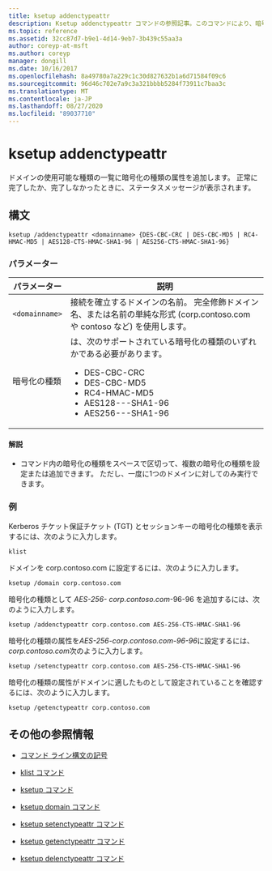 ```yaml
---
title: ksetup addenctypeattr
description: Ksetup addenctypeattr コマンドの参照記事。このコマンドにより、暗号化の種類の属性がドメインの使用可能な種類の一覧に追加されます。
ms.topic: reference
ms.assetid: 32cc87d7-b9e1-4d14-9eb7-3b439c55aa3a
author: coreyp-at-msft
ms.author: coreyp
manager: dongill
ms.date: 10/16/2017
ms.openlocfilehash: 8a49780a7a229c1c30d827632b1a6d71584f09c6
ms.sourcegitcommit: 96d46c702e7a9c3a321bbbb5284f73911c7baa3c
ms.translationtype: MT
ms.contentlocale: ja-JP
ms.lasthandoff: 08/27/2020
ms.locfileid: "89037710"
---
```

# <a name="ksetup-addenctypeattr"></a>ksetup addenctypeattr

ドメインの使用可能な種類の一覧に暗号化の種類の属性を追加します。 正常に完了したか、完了しなかったときに、ステータスメッセージが表示されます。

## <a name="syntax"></a>構文

```
ksetup /addenctypeattr <domainname> {DES-CBC-CRC | DES-CBC-MD5 | RC4-HMAC-MD5 | AES128-CTS-HMAC-SHA1-96 | AES256-CTS-HMAC-SHA1-96}
```

### <a name="parameters"></a>パラメーター

| パラメーター | 説明 |
| --------- | ----------- |
| `<domainname>` | 接続を確立するドメインの名前。 完全修飾ドメイン名、または名前の単純な形式 (corp.contoso.com や contoso など) を使用します。 |
| 暗号化の種類 | は、次のサポートされている暗号化の種類のいずれかである必要があります。<ul><li>DES-CBC-CRC</li><li>DES-CBC-MD5</li><li>RC4-HMAC-MD5</li><li>AES128---SHA1-96</li><li>AES256---SHA1-96</li></ul> |

#### <a name="remarks"></a>解説

- コマンド内の暗号化の種類をスペースで区切って、複数の暗号化の種類を設定または追加できます。 ただし、一度に1つのドメインに対してのみ実行できます。

### <a name="examples"></a>例

Kerberos チケット保証チケット (TGT) とセッションキーの暗号化の種類を表示するには、次のように入力します。

```
klist
```

ドメインを corp.contoso.com に設定するには、次のように入力します。

```
ksetup /domain corp.contoso.com
```

暗号化の種類として *AES-256-* *corp.contoso.com*-96-96 を追加するには、次のように入力します。

```
ksetup /addenctypeattr corp.contoso.com AES-256-CTS-HMAC-SHA1-96
```

暗号化の種類の属性を*AES-256-corp.contoso.com-96-96*に設定するには、 *corp.contoso.com*次のように入力します。

```
ksetup /setenctypeattr corp.contoso.com AES-256-CTS-HMAC-SHA1-96
```

暗号化の種類の属性がドメインに適したものとして設定されていることを確認するには、次のように入力します。

```
ksetup /getenctypeattr corp.contoso.com
```

## <a name="additional-references"></a>その他の参照情報

- [コマンド ライン構文の記号](command-line-syntax-key.md)

- [klist コマンド](klist.md)

- [ksetup コマンド](ksetup.md)

- [ksetup domain コマンド](ksetup-domain.md)

- [ksetup setenctypeattr コマンド](ksetup-setenctypeattr.md)

- [ksetup getenctypeattr コマンド](ksetup-getenctypeattr.md)

- [ksetup delenctypeattr コマンド](ksetup-delenctypeattr.md)
